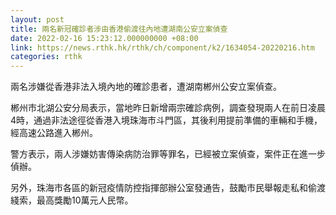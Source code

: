 ```yaml
---
layout: post
title: 兩名新冠確診者涉由香港偷渡往內地遭湖南公安立案偵查
date: 2022-02-16 15:23:12.000000000 +08:00
link: https://news.rthk.hk/rthk/ch/component/k2/1634054-20220216.htm
categories: rthk
---
```


兩名涉嫌從香港非法入境內地的確診患者，遭湖南郴州公安立案偵查。

郴州市北湖公安分局表示，當地昨日新增兩宗確診病例，調查發現兩人在前日凌晨4時，通過非法途徑從香港入境珠海市斗門區，其後利用提前準備的車輛和手機，經高速公路進入郴州。

警方表示，兩人涉嫌妨害傳染病防治罪等罪名，已經被立案偵查，案件正在進一步偵辦。

另外，珠海市各區的新冠疫情防控指揮部辦公室發通告，鼓勵市民舉報走私和偷渡綫索，最高獎勵10萬元人民幣。
